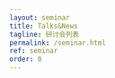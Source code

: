 ```yaml
---
layout: seminar
title: Talks&News
tagline: 研讨会列表
permalink: /seminar.html
ref: seminar
order: 0
---
```


[//]: # (所有讲座如下：)
